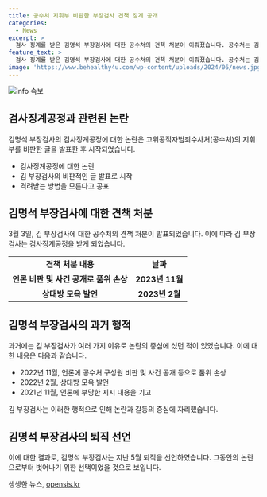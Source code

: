 ```yaml
---
title: 공수처 지휘부 비판한 부장검사 견책 징계 공개
categories:
  - News
excerpt: >
  검사 징계를 받은 김명석 부장검사에 대한 공수처의 견책 처분이 이뤄졌습니다. 공수처는 김 부장검사의 언론 기고와 발언을 품위 손상으로 규정하며 2월 발언 또한 징계 대상으로 지목했습니다. 김 부장검사는 무원칙 무기준 인사 발령과 관련하여 공수처를 비판하며 사의를 표명했습니다. 또한, 이에 관련한 사건은 서울중앙지검 형사1부에 배당됐습니다.
feature_text: >
  검사 징계를 받은 김명석 부장검사에 대한 공수처의 견책 처분이 이뤄졌습니다. 공수처는 김 부장검사의 언론 기고와 발언을 품위 손상으로 규정하며 2월 발언 또한 징계 대상으로 지목했습니다. 김 부장검사는 무원칙 무기준 인사 발령과 관련하여 공수처를 비판하며 사의를 표명했습니다. 또한, 이에 관련한 사건은 서울중앙지검 형사1부에 배당됐습니다.
image: 'https://www.behealthy4u.com/wp-content/uploads/2024/06/news.jpg'
---
```


<p><img src="https://www.behealthy4u.com/wp-content/uploads/2024/06/news.jpg" alt="info 속보" /></p>

<h2 data-ke-size="size26">검사징계공정과 관련된 논란</h2>

<p data-ke-size="size16">김명석 부장검사의 검사징계공정에 대한 논란은 고위공직자범죄수사처(공수처)의 지휘부를 비판한 글을 발표한 후 시작되었습니다.</p>

<ul>
    <li>검사징계공정에 대한 논란</li>
    <li>김 부장검사의 비판적인 글 발표로 시작</li>
    <li>격려받는 방법을 모른다고 공표</li>
</ul>

<h2 data-ke-size="size26">김명석 부장검사에 대한 견책 처분</h2>

<p data-ke-size="size16">3월 3일, 김 부장검사에 대한 공수처의 견책 처분이 발표되었습니다. 이에 따라 김 부장검사는 검사징계공정을 받게 되었습니다.</p>

<table>
    <tr>
        <td style="text-align: center; height: 17px;"><b>견책 처분 내용</b></td>
        <td style="text-align: center; height: 17px;"><b>날짜</b></td>
    </tr>
    <tr>
        <td style="text-align: center; height: 17px;"><b>언론 비판 및 사건 공개로 품위 손상</b></td>
        <td style="text-align: center; height: 17px;"><b>2023년 11월</b></td>
    </tr>
    <tr>
        <td style="text-align: center; height: 17px;"><b>상대방 모욕 발언</b></td>
        <td style="text-align: center; height: 17px;"><b>2023년 2월</b></td>
    </tr>
</table>

<h2 data-ke-size="size26">김명석 부장검사의 과거 행적</h2>

<p data-ke-size="size16">과거에는 김 부장검사가 여러 가지 이유로 논란의 중심에 섰던 적이 있었습니다. 이에 대한 내용은 다음과 같습니다.</p>

<ul>
    <li>2022년 11월, 언론에 공수처 구성원 비판 및 사건 공개 등으로 품위 손상</li>
    <li>2022년 2월, 상대방 모욕 발언</li>
    <li>2021년 11월, 언론에 부당한 지시 내용을 기고</li>
</ul>

<p data-ke-size="size16">김 부장검사는 이러한 행적으로 인해 논란과 갈등의 중심에 자리했습니다.</p>

<h2 data-ke-size="size26">김명석 부장검사의 퇴직 선언</h2>

<p data-ke-size="size16">이에 대한 결과로, 김명석 부장검사는 지난 5월 퇴직을 선언하였습니다. 그동안의 논란으로부터 벗어나기 위한 선택이었을 것으로 보입니다.</p>
생생한 뉴스, <a href="https://opensis.kr" rel="dofollow">opensis.kr</a>


